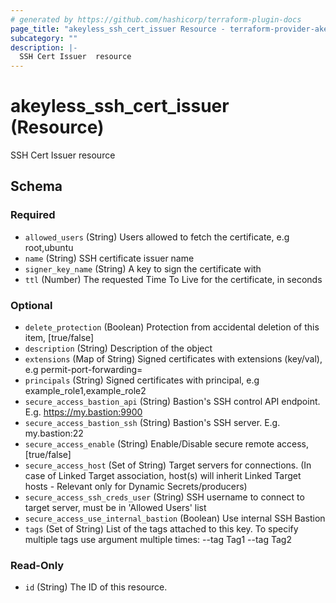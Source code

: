 ```yaml
---
# generated by https://github.com/hashicorp/terraform-plugin-docs
page_title: "akeyless_ssh_cert_issuer Resource - terraform-provider-akeyless"
subcategory: ""
description: |-
  SSH Cert Issuer  resource
---
```


# akeyless_ssh_cert_issuer (Resource)

SSH Cert Issuer  resource



<!-- schema generated by tfplugindocs -->
## Schema

### Required

- `allowed_users` (String) Users allowed to fetch the certificate, e.g root,ubuntu
- `name` (String) SSH certificate issuer name
- `signer_key_name` (String) A key to sign the certificate with
- `ttl` (Number) The requested Time To Live for the certificate, in seconds

### Optional

- `delete_protection` (Boolean) Protection from accidental deletion of this item, [true/false]
- `description` (String) Description of the object
- `extensions` (Map of String) Signed certificates with extensions (key/val), e.g permit-port-forwarding=
- `principals` (String) Signed certificates with principal, e.g example_role1,example_role2
- `secure_access_bastion_api` (String) Bastion's SSH control API endpoint. E.g. https://my.bastion:9900
- `secure_access_bastion_ssh` (String) Bastion's SSH server. E.g. my.bastion:22
- `secure_access_enable` (String) Enable/Disable secure remote access, [true/false]
- `secure_access_host` (Set of String) Target servers for connections. (In case of Linked Target association, host(s) will inherit Linked Target hosts - Relevant only for Dynamic Secrets/producers)
- `secure_access_ssh_creds_user` (String) SSH username to connect to target server, must be in 'Allowed Users' list
- `secure_access_use_internal_bastion` (Boolean) Use internal SSH Bastion
- `tags` (Set of String) List of the tags attached to this key. To specify multiple tags use argument multiple times: --tag Tag1 --tag Tag2

### Read-Only

- `id` (String) The ID of this resource.


